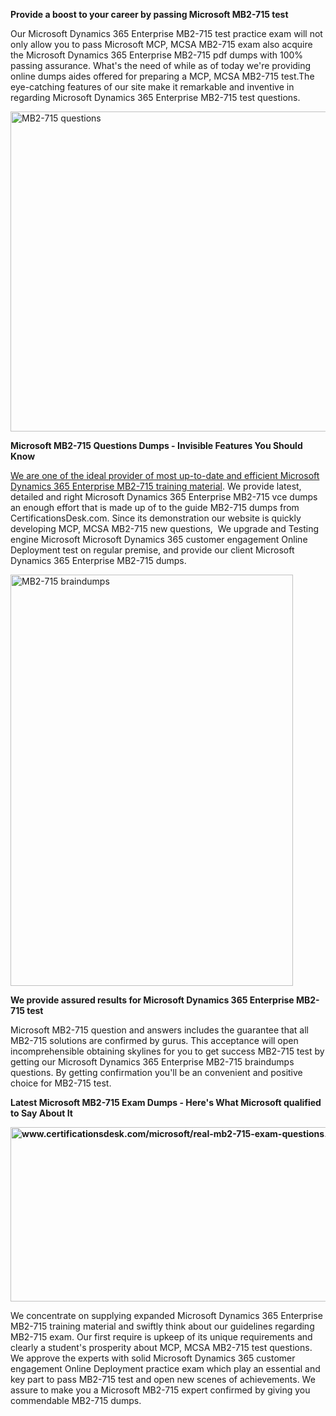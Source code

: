 <p><strong>Provide a boost to your career by passing Microsoft MB2-715 test</strong></p>

<p>Our Microsoft Dynamics 365 Enterprise MB2-715 test practice exam will not only allow you to pass Microsoft MCP, MCSA MB2-715 exam also acquire the Microsoft Dynamics 365 Enterprise MB2-715 pdf dumps with 100% passing assurance. What&#39;s the need of while as of today we&#39;re providing online dumps aides offered for preparing a&nbsp;MCP, MCSA MB2-715 test.The eye-catching features of our site make it remarkable and inventive in regarding Microsoft Dynamics 365 Enterprise MB2-715 test questions.</p>

<p><img alt="MB2-715 questions" src="http://i.imgur.com/ukvIBZU.jpg" style="height:512px; width:734px" /></p>

<p><strong>Microsoft MB2-715 Questions Dumps - Invisible Features You Should Know </strong></p>

<p><a href="https://www.certificationsdesk.com/microsoft/real-mb2-715-exam-questions.html">We are one of the ideal provider&nbsp;of most up-to-date and efficient Microsoft Dynamics 365 Enterprise MB2-715 training material</a>. We provide latest, detailed and right Microsoft Dynamics 365 Enterprise MB2-715 vce dumps an enough effort that is made up of to the guide MB2-715 dumps from CertificationsDesk.com. Since its demonstration our website is quickly developing MCP, MCSA MB2-715 new questions, &nbsp;We upgrade and Testing engine Microsoft Microsoft Dynamics 365 customer engagement Online Deployment test on regular premise, and provide our client Microsoft Dynamics 365 Enterprise MB2-715 dumps.</p>

<p><img alt="MB2-715 braindumps" src="http://i.imgur.com/C46xozH.jpg" style="height:658px; width:452px" /></p>

<p><strong>We provide assured results for Microsoft Dynamics 365 Enterprise MB2-715 test</strong></p>

<p>Microsoft MB2-715 question and answers includes the guarantee that all MB2-715 solutions are confirmed by gurus. This acceptance will open incomprehensible obtaining skylines for you to get success MB2-715 test by getting our Microsoft Dynamics 365 Enterprise MB2-715 braindumps questions. By getting confirmation you&#39;ll be an convenient and positive choice for MB2-715 test.&nbsp;</p>

<p><strong>Latest Microsoft MB2-715 Exam Dumps - Here&#39;s What Microsoft qualified to Say About It </strong></p>

<p><a href="https://www.certificationsdesk.com/microsoft/real-mb2-715-exam-questions.html"><strong><img alt="www.certificationsdesk.com/microsoft/real-mb2-715-exam-questions.html" src="http://i.imgur.com/0KJYDG5.jpg" style="height:279px; width:713px" /></strong></a></p>

<p>We concentrate on supplying expanded Microsoft Dynamics 365 Enterprise MB2-715 training material and swiftly think about our guidelines regarding MB2-715 exam. Our first require is upkeep of its unique requirements and clearly a student&#39;s prosperity about MCP, MCSA MB2-715 test questions. We approve the experts with solid Microsoft Dynamics 365 customer engagement Online Deployment practice exam which play an essential and key part to pass MB2-715 test and open new scenes of achievements. We assure to make you a Microsoft MB2-715 expert confirmed by giving you commendable MB2-715 dumps.</p>

